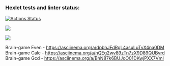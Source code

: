 ### Hexlet tests and linter status:

[![Actions Status](https://github.com/Kibuzzz/php-project-45/workflows/hexlet-check/badge.svg)](https://github.com/Kibuzzz/php-project-45/actions)

<a href="https://codeclimate.com/github/Kibuzzz/php-project-45/maintainability"><img src="https://api.codeclimate.com/v1/badges/517d4f0cf96905a187e6/maintainability" /></a>

<a href="https://codeclimate.com/github/Kibuzzz/php-project-45/test_coverage"><img src="https://api.codeclimate.com/v1/badges/517d4f0cf96905a187e6/test_coverage" /></a>

Brain-game Even - 
 https://asciinema.org/a/dpbhJFdRgL4asuLuTvX4na0DM
<br>Brain-game Calc -
 https://asciinema.org/a/nQEg2wv89zTn7zX9D89QUBvrd
<br>Brain-game Gcd - https://asciinema.org/a/BhN87k6BUJoO01DKwjPXX7VmI
